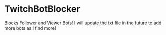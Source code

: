 # TwitchBotBlocker
Blocks Follower and Viewer Bots! I will update the txt file in the future to add more bots as I find more!
